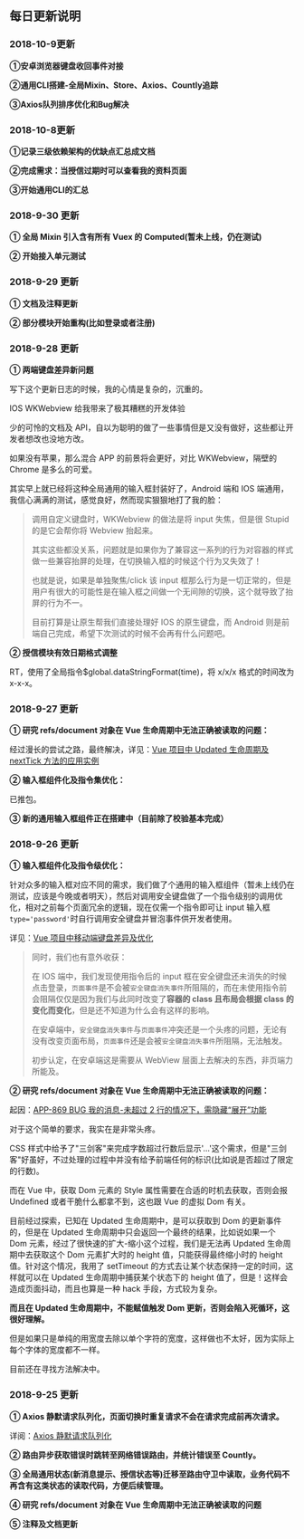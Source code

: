 ## 每日更新说明

### 2018-10-9更新

**①安卓浏览器键盘收回事件对接**

**②通用CLI搭建-全局Mixin、Store、Axios、Countly追踪**

**③Axios队列排序优化和Bug解决**

### 2018-10-8更新

**①记录三级依赖架构的优缺点汇总成文档**

**②完成需求：当授信过期时可以查看我的资料页面**

**③开始通用CLI的汇总**

### 2018-9-30 更新

**① 全局 Mixin 引入含有所有 Vuex 的 Computed(暂未上线，仍在测试)**

**② 开始接入单元测试**

### 2018-9-29 更新

**① 文档及注释更新**

**② 部分模块开始重构(比如登录或者注册)**

### 2018-9-28 更新

**① 两端键盘差异新问题**

写下这个更新日志的时候，我的心情是复杂的，沉重的。

IOS WKWebview 给我带来了极其糟糕的开发体验

少的可怜的文档及 API，自以为聪明的做了一些事情但是又没有做好，这些都让开发者想改也没地方改。

如果没有苹果，那么混合 APP 的前景将会更好，对比 WKWebview，隔壁的 Chrome 是多么的可爱。

其实早上就已经将这种全局通用的输入框封装好了，Android 端和 IOS 端通用，我信心满满的测试，感觉良好，然而现实狠狠地打了我的脸：

> 调用自定义键盘时，WKWebview 的做法是将 input 失焦，但是很 Stupid 的是它会帮你将 Webview 抬起来。
>
> 其实这些都没关系，问题就是如果你为了兼容这一系列的行为对容器的样式做一些兼容抬屏的处理，在切换输入框的时候这个行为又失效了！
>
> 也就是说，如果是单独聚焦/click 该 input 框那么行为是一切正常的，但是用户有很大的可能性是在输入框之间做一个无间隙的切换，这个就导致了抬屏的行为不一。
>
> 目前打算是让原生帮我们直接处理好 IOS 的原生键盘，而 Android 则是前端自己完成，希望下次测试的时候不会再有什么问题吧。

**② 授信模块有效日期格式调整**

RT，使用了全局指令$global.dataStringFormat(time)，将 x/x/x 格式的时间改为 x-x-x。

### 2018-9-27 更新

**① 研究 refs/document 对象在 Vue 生命周期中无法正确被读取的问题：**

经过漫长的尝试之路，最终解决，详见：[Vue 项目中 Updated 生命周期及 nextTick 方法的应用实例](https://meteorocc.github.io/MyBlog/Blog/Vue/Vue%E9%A1%B9%E7%9B%AE%E4%B8%ADUpdated%E7%94%9F%E5%91%BD%E5%91%A8%E6%9C%9F%E5%8F%8AnextTick%E6%96%B9%E6%B3%95%E7%9A%84%E5%BA%94%E7%94%A8%E5%AE%9E%E4%BE%8B/)

**② 输入框组件化及指令集优化：**

已推包。

**③ 新的通用输入框组件正在搭建中（目前除了校验基本完成）**

### 2018-9-26 更新

**① 输入框组件化及指令级优化：**

针对众多的输入框对应不同的需求，我们做了个通用的输入框组件（暂未上线仍在测试，应该是今晚或者明天），然后对调用安全键盘做了一个指令级别的调用优化，相对之前每个页面冗余的逻辑，现在仅需一个指令即可让 input 输入框`type='password'`时自行调用安全键盘并冒泡事件供开发者使用。

详见：[Vue 项目中移动端键盘差异及优化](https://meteorocc.github.io/MyBlog/Blog/Vue/Vue%E7%A7%BB%E5%8A%A8%E7%AB%AF%E9%94%AE%E7%9B%98%E8%A1%8C%E4%B8%BA%E4%BC%98%E5%8C%96/)

> 同时，我们也有意外收获：
>
> 在 IOS 端中，我们发现使用指令后的 input 框在安全键盘还未消失的时候点击登录，`页面事件`是不会被`安全键盘消失事件`所阻隔的，而在未使用指令前会阻隔仅仅是因为我们与此同时改变了**容器的 class 且布局会根据 class 的变化而变化**，但是还不知道为什么会有这样的影响。
>
> 在安卓端中，`安全键盘消失事件`与`页面事件`冲突还是一个头疼的问题，无论有没有改变页面布局，`页面事件`还是会被`安全键盘消失事件`所阻隔，无法触发。
>
> 初步认定，在安卓端这是需要从 WebView 层面上去解决的东西，非页端力所能及。

**② 研究 refs/document 对象在 Vue 生命周期中无法正确被读取的问题：**

起因：[APP-869 BUG 我的消息-未超过 2 行的情况下，需隐藏“展开”功能](http://jira.finsquirrel.com/browse/APP-869)

对于这个简单的要求，我实在是非常头疼。

CSS 样式中给予了"三剑客"来完成字数超过行数后显示'...'这个需求，但是"三剑客"好虽好，不过处理的过程中并没有给予前端任何的标识(比如说是否超过了限定的行数)。

而在 Vue 中，获取 Dom 元素的 Style 属性需要在合适的时机去获取，否则会报 Undefined 或者干脆什么都拿不到，这也跟 Vue 的虚拟 Dom 有关。

目前经过探索，已知在 Updated 生命周期中，是可以获取到 Dom 的更新事件的，但是在 Updated 生命周期中只会返回一个最终的结果，比如说如果一个 Dom 元素，经过了很快速的扩大-缩小这个过程，我们是无法再 Updated 生命周期中去获取这个 Dom 元素扩大时的 height 值，只能获得最终缩小时的 height 值。针对这个情况，我用了 setTimeout 的方式去让某个状态保持一定的时间，这样就可以在 Updated 生命周期中捕获某个状态下的 height 值了，但是！这样会造成页面抖动，而且也算是一种 hack 手段，方式较为复杂。

**而且在 Updated 生命周期中，不能赋值触发 Dom 更新，否则会陷入死循环，这很好理解。**

但是如果只是单纯的用宽度去除以单个字符的宽度，这样做也不太好，因为实际上每个字体的宽度都不一样。

目前还在寻找方法解决中。

### 2018-9-25 更新

**① Axios 静默请求队列化，页面切换时重复请求不会在请求完成前再次请求。**

详阅：[Axios 静默请求队列化](https://meteorocc.github.io/MyBlog/Blog/Axios/Axios%E9%9D%99%E9%BB%98%E8%AF%B7%E6%B1%82%E9%98%9F%E5%88%97%E5%8C%96/)

**② 路由异步获取错误时跳转至网络错误路由，并统计错误至 Countly。**

**③ 全局通用状态(新消息提示、授信状态等)迁移至路由守卫中读取，业务代码不再含有这类状态的读取代码，方便后续管理。**

**④ 研究 refs/document 对象在 Vue 生命周期中无法正确被读取的问题**

**⑤ 注释及文档更新**
